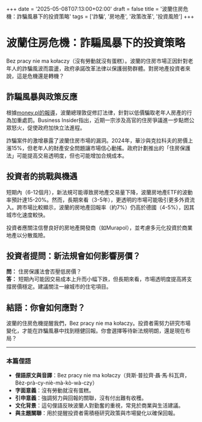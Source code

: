 +++
date = '2025-05-08T07:13:00+02:00'
draft = false
title = '波蘭住房危機：詐騙風暴下的投資策略'
tags = ['詐騙', '房地產', '政策改革', '投資風險']
+++

# 波蘭住房危機：詐騙風暴下的投資策略

Bez pracy nie ma kołaczy（沒有勞動就沒有蛋糕）。波蘭的住房市場正因針對老年人的詐騙風波而震盪，政府承諾改革法律以保護弱勢群體。對房地產投資者來說，這是危機還是轉機？

## 詐騙風暴與政策反應

根據[money.pl的報導](https://www.money.pl/gospodarka/wyludzanie-mieszkan-od-seniorow-premier-naciska-na-zmiany-w-prawie-7154391297366944a.html)，波蘭總理敦促修訂法律，針對以低價騙取老年人房產的行為加重處罰。Business Insider指出，近期一宗涉及高官的住房爭議進一步點燃公眾怒火，促使政府加快立法進程。

詐騙案件的激增暴露了波蘭住房市場的漏洞。2024年，華沙與克拉科夫的房價上漲15%，但老年人的財產安全問題讓市場信心動搖。政府計劃推出的「住房保護法」可能提高交易透明度，但也可能增加合規成本。

## 投資者的挑戰與機遇

短期內（6-12個月），新法規可能導致房地產交易量下降，波蘭房地產ETF的波動率預計達15-20%。然而，長期來看（3-5年），更透明的市場可能吸引更多外資流入。跨市場比較顯示，波蘭的房地產回報率（約7%）仍高於德國（4-5%），因其城市化速度較快。

投資者應關注信譽良好的房地產開發商（如Murapol），並考慮多元化投資於商業地產以分散風險。

## 投資者提問：新法規會如何影響房價？

**問：** 住房保護法會否壓低房價？  
**答：** 短期內可能因交易成本上升而小幅下跌，但長期來看，市場透明度提高將支撐房價穩定。建議關注一線城市的住宅項目。

## 結語：你會如何應對？

波蘭的住房危機提醒我們，Bez pracy nie ma kołaczy。投資者需努力研究市場變化，才能在詐騙風暴中找到穩健回報。你會選擇等待新法規明朗，還是現在布局？

---

### 本篇俚語

- **俚語原文與音譯**：Bez pracy nie ma kołaczy（貝斯·普拉齊·聶·馬·科瓦齊，Bèz-prà-cy-niè-mà-kò-wà-czy）  
- **字面意義**：沒有勞動就沒有蛋糕。  
- **引申意義**：強調努力與回報的關聯，沒有付出難有收穫。  
- **文化背景**：這句俚語反映波蘭人對勤奮的重視，常見於商業與生活建議。  
- **與主題關聯**：用於提醒投資者需積極研究政策與市場變化以確保回報。